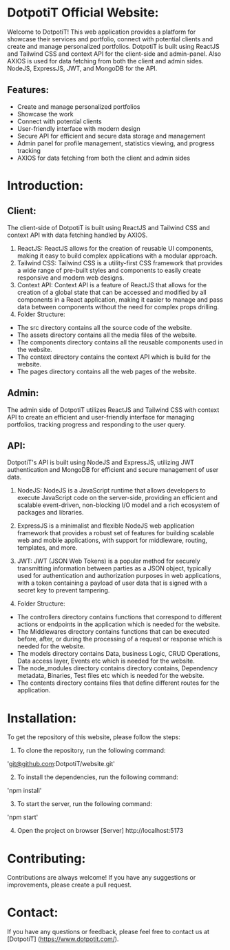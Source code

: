 # DotpotiT Official Website:

Welcome to DotpotiT! This web application provides a platform for showcase their services and portfolio, connect with potential clients and create and manage personalized portfolios. DotpotiT is built using ReactJS and Tailwind CSS and context API for the client-side and admin-panel. Also AXIOS is used for data fetching from both the client and admin sides. NodeJS, ExpressJS, JWT, and MongoDB for the API. 

## Features:

- Create and manage personalized portfolios
- Showcase the work
- Connect with potential clients
- User-friendly interface with modern design
- Secure API for efficient and secure data storage and management
- Admin panel for profile management, statistics viewing, and progress tracking
- AXIOS for data fetching from both the client and admin sides 

# Introduction:

## Client:  

The client-side of DotpotiT is built using ReactJS and Tailwind CSS and context API with data fetching handled by AXIOS. 

1. ReactJS: ReactJS allows for the creation of reusable UI components, making it easy to build complex applications with a modular approach.
2. Tailwind CSS: Tailwind CSS is a utility-first CSS framework that provides a wide range of pre-built styles and components to easily create responsive and modern web designs.
3. Context API: Context API is a feature of ReactJS that allows for the creation of a global state that can be accessed and modified by all components in a React application, making it easier to manage and pass data between components without the need for complex props drilling.
4. Folder Structure: 
- The src directory contains all the source code of the website.
- The assets directory contains all the media files of the website.
- The components directory contains all the reusable components used in the website.
- The context directory contains the context API which is build for the website.
- The pages directory contains all the web pages of the website.
## Admin:
The admin side of DotpotiT utilizes ReactJS and Tailwind CSS with context API to create an efficient and user-friendly interface for managing portfolios, tracking progress and responding to the user query.

## API:
    
DotpotiT's API is built using NodeJS and ExpressJS, utilizing JWT authentication and MongoDB for efficient and secure management of user data.

1. NodeJS: NodeJS is a JavaScript runtime that allows developers to execute JavaScript code on the server-side, providing an efficient and scalable event-driven, non-blocking I/O model and a rich ecosystem of packages and libraries.

2. ExpressJS is a minimalist and flexible NodeJS web application framework that provides a robust set of features for building scalable web and mobile applications, with support for middleware, routing, templates, and more.

3. JWT: JWT (JSON Web Tokens) is a popular method for securely transmitting information between parties as a JSON object, typically used for authentication and authorization purposes in web applications, with a token containing a payload of user data that is signed with a secret key to prevent tampering.

4. Folder Structure: 
- The controllers directory contains functions that correspond to different actions or endpoints in the application which is needed for the website.
- The Middlewares directory contains functions that can be executed before, after, or during the processing of a request or response which is needed for the website.
- The models directory contains Data, business Logic, CRUD Operations, Data access layer, Events etc which is needed for the website.
- The node_modules directory contains directory contains, Dependency metadata, Binaries, Test files etc which is needed for the website.
- The contents directory contains files that define different routes for the application.

# Installation:
To get the repository of this website, please follow  the steps:
1. To clone the repository, run the following command:

'git@github.com:DotpotiT/website.git'

2. To install the dependencies, run the following command:

'npm install'

3. To start the server, run the following command:

'npm start'

4. Open the project on browser [Server] http://localhost:5173

# Contributing:

Contributions are always welcome! If you have any suggestions or improvements, please create a pull request.

# Contact:

If you have any questions or feedback, please feel free to contact us at [DotpotiT] (https://www.dotpotit.com/).

